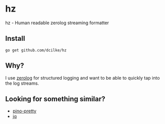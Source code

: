 # hz

hz - Human readable zerolog streaming formatter

## Install

`go get github.com/dcilke/hz`

## Why?

I use [zerolog](https://github.com/rs/zerolog) for structured logging and want to be able to quickly tap into the log streams.

## Looking for something similar?

- [pino-pretty](https://github.com/pinojs/pino-pretty)
- [jq](https://github.com/stedolan/jq)
